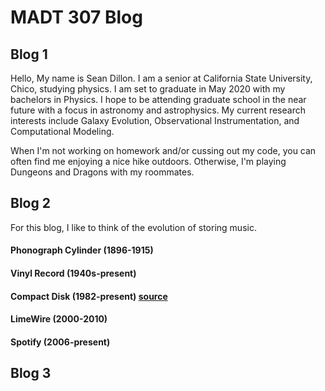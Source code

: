 
   

# MADT 307 Blog

## Blog 1 
Hello, My name is Sean Dillon. I am a senior at California State University, Chico, studying physics. I am set to graduate in May 2020 with my bachelors in Physics. I hope to be attending graduate school in the near future with a focus in astronomy and astrophysics. My current research interests include Galaxy Evolution, Observational Instrumentation, and Computational Modeling.

When I'm not working on homework and/or cussing out my code, you can often find me enjoying a nice hike outdoors. Otherwise, I'm playing Dungeons and Dragons with my roommates.


## Blog 2
For this blog, I like to think of the evolution of storing music. 

#### Phonograph Cylinder (1896-1915)

#### Vinyl Record (1940s-present)

#### Compact Disk (1982-present) [source](https://simple.wikipedia.org/wiki/Compact_disc)

#### LimeWire (2000-2010)

#### Spotify (2006-present)


## Blog 3
